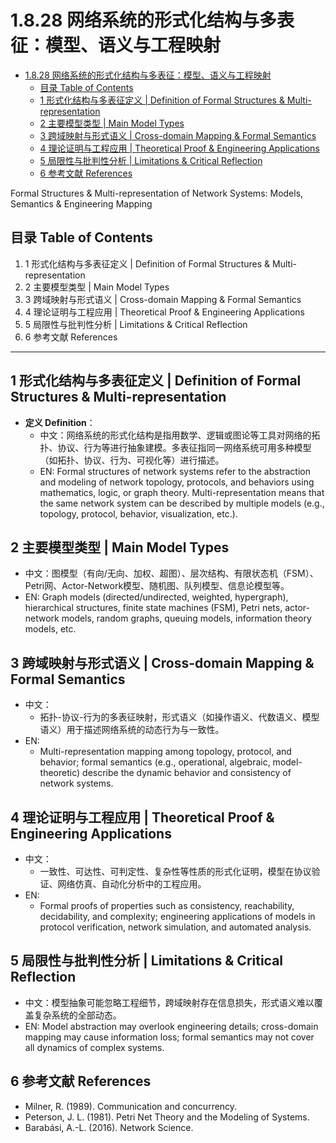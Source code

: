 # 1.8.28 网络系统的形式化结构与多表征：模型、语义与工程映射


<!-- TOC START -->

- [1.8.28 网络系统的形式化结构与多表征：模型、语义与工程映射](#1828-网络系统的形式化结构与多表征模型语义与工程映射)
  - [目录 Table of Contents](#目录-table-of-contents)
  - [1 形式化结构与多表征定义 | Definition of Formal Structures & Multi-representation](#1-形式化结构与多表征定义-definition-of-formal-structures-multi-representation)
  - [2 主要模型类型 | Main Model Types](#2-主要模型类型-main-model-types)
  - [3 跨域映射与形式语义 | Cross-domain Mapping & Formal Semantics](#3-跨域映射与形式语义-cross-domain-mapping-formal-semantics)
  - [4 理论证明与工程应用 | Theoretical Proof & Engineering Applications](#4-理论证明与工程应用-theoretical-proof-engineering-applications)
  - [5 局限性与批判性分析 | Limitations & Critical Reflection](#5-局限性与批判性分析-limitations-critical-reflection)
  - [6 参考文献 References](#6-参考文献-references)

<!-- TOC END -->

Formal Structures & Multi-representation of Network Systems: Models, Semantics & Engineering Mapping

## 目录 Table of Contents

1. 1 形式化结构与多表征定义 | Definition of Formal Structures & Multi-representation
2. 2 主要模型类型 | Main Model Types
3. 3 跨域映射与形式语义 | Cross-domain Mapping & Formal Semantics
4. 4 理论证明与工程应用 | Theoretical Proof & Engineering Applications
5. 5 局限性与批判性分析 | Limitations & Critical Reflection
6. 6 参考文献 References

---

## 1 形式化结构与多表征定义 | Definition of Formal Structures & Multi-representation

- **定义 Definition**：
  - 中文：网络系统的形式化结构是指用数学、逻辑或图论等工具对网络的拓扑、协议、行为等进行抽象建模。多表征指同一网络系统可用多种模型（如拓扑、协议、行为、可视化等）进行描述。
  - EN: Formal structures of network systems refer to the abstraction and modeling of network topology, protocols, and behaviors using mathematics, logic, or graph theory. Multi-representation means that the same network system can be described by multiple models (e.g., topology, protocol, behavior, visualization, etc.).

## 2 主要模型类型 | Main Model Types

- 中文：图模型（有向/无向、加权、超图）、层次结构、有限状态机（FSM）、Petri网、Actor-Network模型、随机图、队列模型、信息论模型等。
- EN: Graph models (directed/undirected, weighted, hypergraph), hierarchical structures, finite state machines (FSM), Petri nets, actor-network models, random graphs, queuing models, information theory models, etc.

## 3 跨域映射与形式语义 | Cross-domain Mapping & Formal Semantics

- 中文：
  - 拓扑-协议-行为的多表征映射，形式语义（如操作语义、代数语义、模型语义）用于描述网络系统的动态行为与一致性。
- EN:
  - Multi-representation mapping among topology, protocol, and behavior; formal semantics (e.g., operational, algebraic, model-theoretic) describe the dynamic behavior and consistency of network systems.

## 4 理论证明与工程应用 | Theoretical Proof & Engineering Applications

- 中文：
  - 一致性、可达性、可判定性、复杂性等性质的形式化证明，模型在协议验证、网络仿真、自动化分析中的工程应用。
- EN:
  - Formal proofs of properties such as consistency, reachability, decidability, and complexity; engineering applications of models in protocol verification, network simulation, and automated analysis.

## 5 局限性与批判性分析 | Limitations & Critical Reflection

- 中文：模型抽象可能忽略工程细节，跨域映射存在信息损失，形式语义难以覆盖复杂系统的全部动态。
- EN: Model abstraction may overlook engineering details; cross-domain mapping may cause information loss; formal semantics may not cover all dynamics of complex systems.

## 6 参考文献 References

- Milner, R. (1989). Communication and concurrency.
- Peterson, J. L. (1981). Petri Net Theory and the Modeling of Systems.
- Barabási, A.-L. (2016). Network Science.
